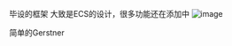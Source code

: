 毕设的框架
大致是ECS的设计，很多功能还在添加中
![image](https://github.com/RaiYrui/renderer/assets/73044017/90ec1823-2793-4282-ac70-a91f2ab5217f)

简单的Gerstner
